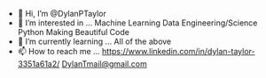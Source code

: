 - 👋 Hi, I’m @DylanPTaylor
- 👀 I’m interested in ...
    Machine Learning
    Data Engineering/Science
    Python
    Making Beautiful Code
- 🌱 I’m currently learning ...
    All of the above
- 📫 How to reach me ...
  https://www.linkedin.com/in/dylan-taylor-3351a61a2/
  DylanTmail@gmail.com
